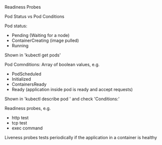 Readiness Probes

Pod Status vs Pod Conditions

Pod status:
- Pending (Waiting for a node)
- ContainerCreating (image pulled)
- Running

Shown in 'kubectl get pods'

Pod Comnditions: 
Array of boolean values, e.g.
- PodScheduled
- Initialized
- ContainersReady
- Ready (application inside pod is ready and accept requests)

Shown in 'kubectl describe pod <pod-name>' and check 'Conditions:'


Readiness probes, e.g.
- http test
- tcp test
- exec command


Liveness probes
tests periodically if the application in a container is healthy

